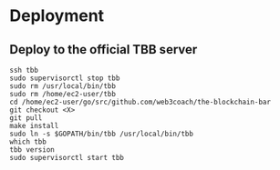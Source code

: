 # Deployment

## Deploy to the official TBB server
```
ssh tbb
sudo supervisorctl stop tbb
sudo rm /usr/local/bin/tbb
sudo rm /home/ec2-user/tbb
cd /home/ec2-user/go/src/github.com/web3coach/the-blockchain-bar
git checkout <X>
git pull
make install
sudo ln -s $GOPATH/bin/tbb /usr/local/bin/tbb
which tbb
tbb version
sudo supervisorctl start tbb
```